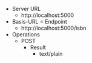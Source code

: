 * Server URL
  * http://localhost:5000
* Basis-URL = Endpoint
  * http://localhost:5000/isbn
* Operations
  * POST
    * Result
      * text/plain

